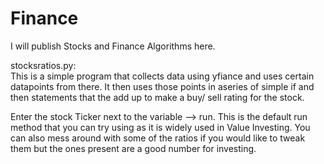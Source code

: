 # Finance
I will publish Stocks and Finance Algorithms here.
                                                                                                                                                                    
stocksratios.py:                                                                                                                                                   
This is a simple program that collects data using yfiance and uses certain datapoints from there. It then uses those points in aseries of simple if and then statements that the add up to make a buy/ sell rating for the stock. 
                                                                                                                                                                    
Enter the stock Ticker next to the variable --> run. This is the default run method that you can try using as it is widely used in Value Investing. You can also mess around with some of the ratios if you would like to tweak them but the ones present are a good number for investing.
